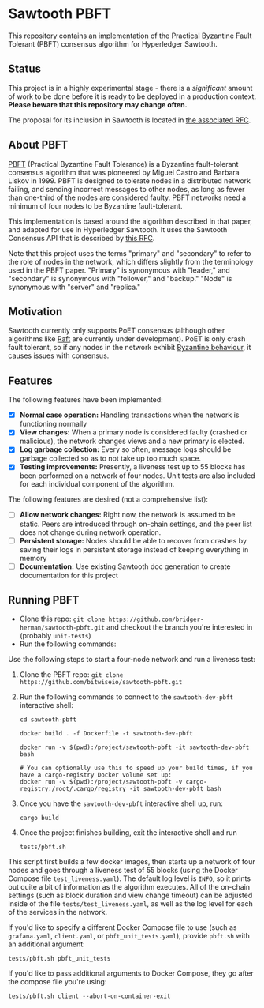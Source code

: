 # Sawtooth PBFT

This repository contains an implementation of the Practical Byzantine Fault
Tolerant (PBFT) consensus algorithm for Hyperledger Sawtooth.

## Status
This project is in a highly experimental stage - there is a *significant* amount
of work to be done before it is ready to be deployed in a production context.
**Please beware that this repository may change often.**

The proposal for its inclusion in Sawtooth is located in [the associated
RFC](https://github.com/bridger-herman/sawtooth-rfcs/blob/pbft-consensus/text/0000-pbft-consensus.md).


## About PBFT
[PBFT](https://www.usenix.org/legacy/events/osdi99/full_papers/castro/castro_html/castro.html)
(Practical Byzantine Fault Tolerance) is a Byzantine
fault-tolerant consensus algorithm that was pioneered by Miguel Castro and
Barbara Liskov in 1999. PBFT is designed to tolerate nodes in a distributed
network failing, and sending incorrect messages to other nodes, as long as
fewer than one-third of the nodes are considered faulty. PBFT networks need a
minimum of four nodes to be Byzantine fault-tolerant.

This implementation is based around the algorithm described in that paper, and
adapted for use in Hyperledger Sawtooth. It uses the Sawtooth Consensus API that
is described by [this
RFC](https://github.com/hyperledger/sawtooth-rfcs/blob/master/text/0000-consensus-api.md).

Note that this project uses the terms "primary" and "secondary" to refer to
the role of nodes in the network, which differs slightly from the terminology
used in the PBFT paper. "Primary" is synonymous with "leader," and "secondary"
is synonymous with "follower," and "backup." "Node" is synonymous with
"server" and "replica."

## Motivation
Sawtooth currently only supports PoET consensus (although other algorithms
like [Raft](https://github.com/hyperledger/sawtooth-raft) are currently under
development). PoET is only crash fault tolerant, so if any nodes in the
network exhibit [Byzantine
behaviour](https://en.wikipedia.org/wiki/Byzantine_fault_tolerance#Byzantine_Generals'_Problem),
it causes issues with consensus.


## Features
The following features have been implemented:

+ [x] **Normal case operation:** Handling transactions when the network is functioning normally
+ [x] **View changes:** When a primary node is considered faulty (crashed or
  malicious), the network changes views and a new primary is elected.
+ [x] **Log garbage collection:** Every so often, message logs should be garbage
  collected so as to not take up too much space.
+ [x] **Testing improvements:** Presently, a liveness test up to 55 blocks has
  been performed on a network of four nodes. Unit tests are also included for
  each individual component of the algorithm.

The following features are desired (not a comprehensive list):
+ [ ] **Allow network changes:** Right now, the network is assumed to be
  static. Peers are introduced through on-chain settings, and the peer list
  does not change during network operation.
+ [ ] **Persistent storage:** Nodes should be able to recover from crashes by
  saving their logs in persistent storage instead of keeping everything in
  memory
+ [ ] **Documentation:** Use existing Sawtooth doc generation to create
  documentation for this project

## Running PBFT

+ Clone this repo:
  `git clone https://github.com/bridger-herman/sawtooth-pbft.git`
  and checkout the branch you're interested in (probably `unit-tests`)
+ Run the following commands:

Use the following steps to start a four-node network and run a liveness
test:

1.  Clone the PBFT repo:
    `git clone https://github.com/bitwiseio/sawtooth-pbft.git`

2.  Run the following commands to connect to the `sawtooth-dev-pbft`
    interactive shell:

    ```
    cd sawtooth-pbft

    docker build . -f Dockerfile -t sawtooth-dev-pbft

    docker run -v $(pwd):/project/sawtooth-pbft -it sawtooth-dev-pbft bash

    # You can optionally use this to speed up your build times, if you have a cargo-registry Docker volume set up:
    docker run -v $(pwd):/project/sawtooth-pbft -v cargo-registry:/root/.cargo/registry -it sawtooth-dev-pbft bash
    ```

3.  Once you have the `sawtooth-dev-pbft` interactive shell up, run:

    ```
    cargo build
    ```

4.  Once the project finishes building, exit the interactive shell and
    run

    ```
    tests/pbft.sh
    ```

This script first builds a few docker images, then starts up a network of four
nodes and goes through a liveness test of 55 blocks (using the Docker Compose
file `test_liveness.yaml`). The default log level is `INFO`, so it prints out
quite a bit of information as the algorithm executes. All of the on-chain
settings (such as block duration and view change timeout) can be adjusted
inside of the file `tests/test_liveness.yaml`, as well as the log level for
each of the services in the network.

If you'd like to specify a different Docker Compose file to use (such as
`grafana.yaml`, `client.yaml`, or `pbft_unit_tests.yaml`), provide `pbft.sh`
with an additional argument:

```
tests/pbft.sh pbft_unit_tests
```

If you'd like to pass additional arguments to Docker Compose, they go
after the compose file you're using:

```
tests/pbft.sh client --abort-on-container-exit
```

